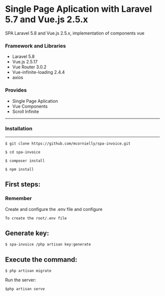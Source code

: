 # Single Page Aplication with Laravel 5.7 and Vue.js 2.5.x
SPA Laravel 5.8 and Vue.js 2.5.x, implementation of components vue

### Framework and Libraries
- Laravel 5.8
- Vue.js 2.5.17
- Vue Router 3.0.2
- Vue-infinite-loading 2.4.4
- axios

### Provides
- Single Page Aplication 
- Vue Components
- Scroll Infinite
---

### Installation
---

`$ git clone https://github.com/mcornielly/spa-invoice.git`

`$ cd spa-invoice`

`$ composer install`

`$ npm install`

First steps:
---
### Remember

Create and configure the .env file and configure

`To create the root/.env file`

Generate key:
---
`$ spa-invoice /php artisan key:generate`


Execute the command:
----
`$ php artisan migrate`

Run the server:

`$php artisan serve`